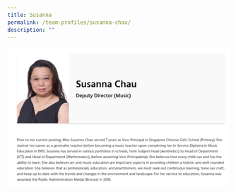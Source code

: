 ```yaml
---
title: Susanna
permalink: /team-profiles/susanna-chau/
description: ""
---
```

![](/images/profile3.png)